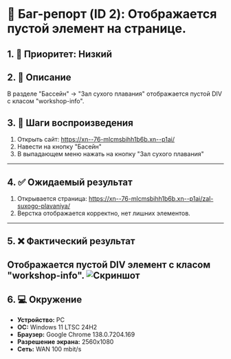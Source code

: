 # 🐞 Баг-репорт (ID 2): Отображается пустой элемент на странице.

## 1. 📌 Приоритет: Низкий

## 2. 📝 Описание  
В разделе "Бассейн" -> "Зал сухого плавания" отображается пустой DIV с класом "workshop-info".

## 3. 🔁 Шаги воспроизведения  
1. Открыть сайт: https://xn--76-mlcmsbihh1b6b.xn--p1ai/
2. Навести на кнопку "Басейн"
3. В выпадающем меню нажать на кнопку "Зал сухого плавания" 
---

## 4. ✅ Ожидаемый результат  
1. Открывается страница: https://xn--76-mlcmsbihh1b6b.xn--p1ai/zal-suxogo-plavaniya/ 
2. Верстка отображается корректно, нет лишних элементов.
---

## 5. ❌ Фактический результат  
Отображается пустой DIV элемент с класом "workshop-info".
![Скриншот](https://i.imgur.com/bJsBWwG.png)
---

## 6. 💻 Окружение  
- **Устройство:** PC  
- **ОС:** Windows 11 LTSC 24H2  
- **Браузер:** Google Chrome 138.0.7204.169  
- **Разрешение экрана:** 2560x1080  
- **Сеть:** WAN 100 mbit/s